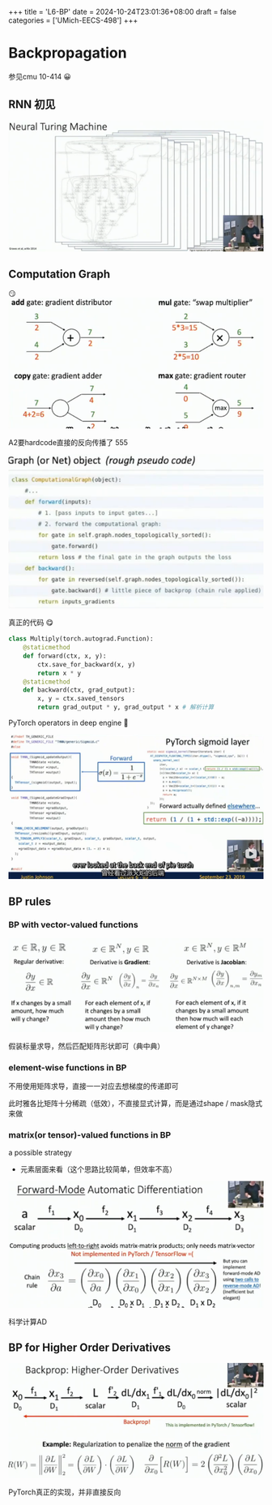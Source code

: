 +++
title = 'L6-BP'
date = 2024-10-24T23:01:36+08:00
draft = false
categories = ['UMich-EECS-498']
+++
# Backpropagation

参见cmu 10-414 :grinning:
## RNN 初见
![alt text](image.png)
## Computation Graph
:smirk:
![alt text](image-1.png)

A2要hardcode直接的反向传播了 555

![alt text](image-2.png)

真正的代码 :yum:



```python
class Multiply(torch.autograd.Function):
    @staticmethod
    def forward(ctx, x, y):
        ctx.save_for_backward(x, y)
        return x * y
    @staticmethod
    def backward(ctx, grad_output):
        x, y = ctx.saved_tensors
        return grad_output * y, grad_output * x # 解析计算
```

PyTorch operators in deep engine :thinking:

![alt text](image-3.png)

## BP rules
### BP with vector-valued functions

![alt text](image-4.png)

假装标量求导，然后匹配矩阵形状即可（典中典）

### element-wise functions in BP

不用使用矩阵求导，直接一一对应去想梯度的传递即可

此时雅各比矩阵十分稀疏（低效），不直接显式计算，而是通过shape / mask隐式来做

### matrix(or tensor)-valued functions in BP

a possible strategy
- 元素层面来看（这个思路比较简单，但效率不高）

![alt text](image-5.png)

科学计算AD

## BP for Higher Order Derivatives

![alt text](image-6.png)

PyTorch真正的实现，并非直接反向

